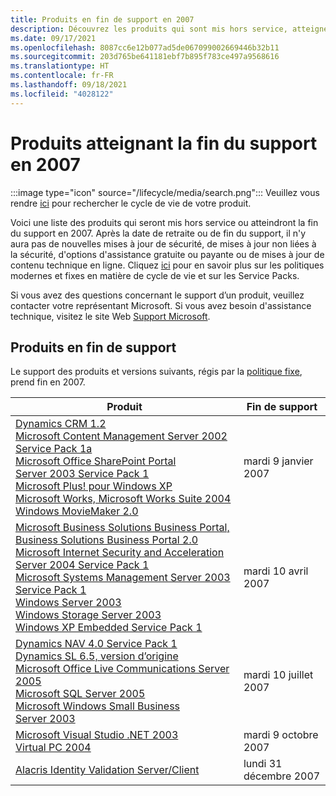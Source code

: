 ```yaml
---
title: Produits en fin de support en 2007
description: Découvrez les produits qui sont mis hors service, atteignent la fin du support ou passent du support standard au support étendu en 2007.
ms.date: 09/17/2021
ms.openlocfilehash: 8087cc6e12b077ad5de067099002669446b32b11
ms.sourcegitcommit: 203d765be641181ebf7b895f783ce497a9568616
ms.translationtype: HT
ms.contentlocale: fr-FR
ms.lasthandoff: 09/18/2021
ms.locfileid: "4028122"
---
```

# <a name="products-ending-support-in-2007"></a>Produits atteignant la fin du support en 2007

:::image type="icon" source="/lifecycle/media/search.png":::
Veuillez vous rendre [ici](/lifecycle/products/) pour rechercher le cycle de vie de votre produit.

Voici une liste des produits qui seront mis hors service ou atteindront la fin du support en 2007. Après la date de retraite ou de fin du support, il n'y aura pas de nouvelles mises à jour de sécurité, de mises à jour non liées à la sécurité, d'options d'assistance gratuite ou payante ou de mises à jour de contenu technique en ligne. Cliquez [ici](/lifecycle/overview/product-end-of-support-overview) pour en savoir plus sur les politiques modernes et fixes en matière de cycle de vie et sur les Service Packs.

Si vous avez des questions concernant le support dʼun produit, veuillez contacter votre représentant Microsoft. Si vous avez besoin d'assistance technique, visitez le site Web [Support Microsoft](https://support.microsoft.com/contactus/?ws=support).





## <a name="products-reaching-end-of-support"></a>Produits en fin de support

Le support des produits et versions suivants, régis par la [politique fixe](/lifecycle/policies/fixed), prend fin en 2007.

| Produit | Fin de support |
| --- | --- |
| [Dynamics CRM 1.2](/lifecycle/products/dynamics-crm-12?branch=live)<br>[Microsoft Content Management Server 2002 Service Pack 1a](/lifecycle/products/microsoft-content-management-server-2002?branch=live)<br>[Microsoft Office SharePoint Portal Server 2003 Service Pack 1](/lifecycle/products/microsoft-office-sharepoint-portal-server-2003?branch=live)<br>[Microsoft Plus! pour Windows XP](/lifecycle/products/plus-for-windows-xp?branch=live)<br>[Microsoft Works, Microsoft Works Suite 2004](/lifecycle/products/microsoft-works?branch=live)<br>[Windows MovieMaker 2.0](/lifecycle/products/windows-moviemaker-20?branch=live)<br> | mardi 9 janvier 2007 |
| [Microsoft Business Solutions Business Portal, Business Solutions Business Portal 2.0](/lifecycle/products/microsoft-business-solutions-business-portal?branch=live)<br>[Microsoft Internet Security and Acceleration Server 2004 Service Pack 1](/lifecycle/products/microsoft-internet-security-and-acceleration-server-2004?branch=live)<br>[Microsoft Systems Management Server 2003 Service Pack 1](/lifecycle/products/microsoft-systems-management-server-2003?branch=live)<br>[Windows Server 2003](/lifecycle/products/windows-server-2003-?branch=live)<br>[Windows Storage Server 2003](/lifecycle/products/windows-storage-server-2003?branch=live)<br>[Windows XP Embedded Service Pack 1](/lifecycle/products/windows-xp-embedded?branch=live)<br> | mardi 10 avril 2007 |
| [Dynamics NAV 4.0 Service Pack 1](/lifecycle/products/dynamics-nav-40?branch=live)<br>[Dynamics SL 6.5, version d’origine](/lifecycle/products/dynamics-sl-65?branch=live)<br>[Microsoft Office Live Communications Server 2005](/lifecycle/products/microsoft-office-live-communications-server-2005?branch=live)<br>[Microsoft SQL Server 2005](/lifecycle/products/microsoft-sql-server-2005?branch=live)<br>[Microsoft Windows Small Business Server 2003](/lifecycle/products/microsoft-windows-small-business-server-2003?branch=live)<br> | mardi 10 juillet 2007 |
| [Microsoft Visual Studio .NET 2003](/lifecycle/products/microsoft-visual-studio-net-2003?branch=live)<br>[Virtual PC 2004](/lifecycle/products/virtual-pc-2004?branch=live)<br> | mardi 9 octobre 2007 |
| [Alacris Identity Validation Server/Client](/lifecycle/products/alacris-identity-validation-serverclient?branch=live)<br> | lundi 31 décembre 2007 |


